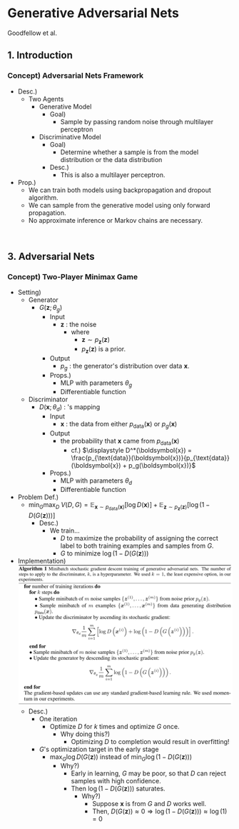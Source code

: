 # Generative Adversarial Nets
Goodfellow et al.

## 1. Introduction
### Concept) Adversarial Nets Framework
- Desc.)
  - Two Agents
    - Generative Model
      - Goal)
        - Sample by passing random noise through multilayer perceptron
    - Discriminative Model
      - Goal)
        - Determine whether a sample is from the model distribution or the data distribution
      - Desc.)
        - This is also a multilayer perceptron.
- Prop.)
  - We can train both models using backpropagation and dropout algorithm.
  - We can sample from the generative model using only forward propagation.
  - No approximate inference or Markov chains are necessary.

<br>

## 3. Adversarial Nets
### Concept) Two-Player Minimax Game
- Setting)
  - Generator
    - $`G(\boldsymbol{z}; \theta_g)`$
      - Input
        - $`\boldsymbol{z}`$ : the noise 
          - where
            - $`\boldsymbol{z}\sim p_{\boldsymbol{z}}(\boldsymbol{z})`$ 
            - $`p_{\boldsymbol{z}}(\boldsymbol{z})`$ is a prior.
      - Output
        - $`p_g`$ : the generator's distribution over data $`\boldsymbol{x}`$.
      - Props.)
        - MLP with parameters $`\theta_g`$
        - Differentiable function
  - Discriminator
    - $`D(\boldsymbol{x}; \theta_d)`$ : 's mapping
      - Input
        - $`\boldsymbol{x}`$ : the data from either $`p_{\text{data}}(\boldsymbol{x})`$ or $`p_g(\boldsymbol{x})`$
      - Output
        - the probability that $`\boldsymbol{x}`$ came from $`p_{\text{data}}(\boldsymbol{x})`$
          - cf.) $`\displaystyle D^*(\boldsymbol{x}) = \frac{p_{\text{data}}(\boldsymbol{x})}{p_{\text{data}}(\boldsymbol{x}) + p_g(\boldsymbol{x})}`$
      - Props.)
        - MLP with parameters $`\theta_d`$
        - Differentiable function
- Problem Def.)
  - $`\displaystyle \min_G\max_D\; V(D,G) = \mathbb{E}_{\boldsymbol{x}\sim p_{\text{data}}(\boldsymbol{x})} \left[ \log D(\boldsymbol{x}) \right] + \mathbb{E}_{\boldsymbol{z}\sim p_{\boldsymbol{z}}(\boldsymbol{z})} \left[ \log (1 - D(G(\boldsymbol{z}))) \right]`$
    - Desc.)
      - We train...
        - $`D`$ to maximize the probability of assigning the correct label to both training examples and samples from $`G`$.
        - $`G`$ to minimize $`\log(1-D(G(\boldsymbol{z})))`$
- Implementation)   
  ![](./images/001.png)
  - Desc.)
    - One iteration
      - Optimize $`D`$ for $`k`$ times and optimize $`G`$ once.
        - Why doing this?)
          - Optimizing $`D`$ to completion would result in overfitting!
    - $`G`$'s optimization target in the early stage
      - $`\displaystyle\max_G \log D(G(\boldsymbol{z}))`$ instead of $`\displaystyle\min_G \log (1-D(G(\boldsymbol{z})))`$
        - Why?)
          - Early in learning, $`G`$ may be poor, so that $`D`$ can reject samples with high confidence.
          - Then $`\log (1-D(G(\boldsymbol{z})))`$ saturates.
            - Why?)
              - Suppose $`\boldsymbol{x}`$ is from $`G`$ and $`D`$ works well.
              - Then, $`D(G(\boldsymbol{z})) \approx 0 \Rightarrow \log (1-D(G(\boldsymbol{z}))) \approx \log(1) = 0`$